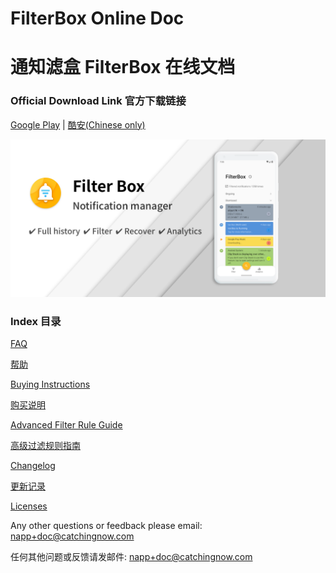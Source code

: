 # FilterBox Online Doc

# 通知滤盒 FilterBox 在线文档

### Official Download Link 官方下载链接

[Google Play](https://play.google.com/store/apps/details?id=com.catchingnow.np)   |   [酷安(Chinese only)](https://coolapk.com/apk/com.catchingnow.np)

![Banner](/img/banner.png)

### Index 目录

[FAQ](/FAQ)

[帮助](/帮助)

[Buying Instructions](/purchase)

[购买说明](/购买说明)

[Advanced Filter Rule Guide](/advanced_filter_rule_guide)

[高级过滤规则指南](/高级过滤规则指南)

[Changelog](/changelog)

[更新记录](/更新记录)

[Licenses](/licenses)

Any other questions or feedback please email: <napp+doc@catchingnow.com>

任何其他问题或反馈请发邮件: <napp+doc@catchingnow.com>

